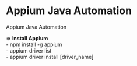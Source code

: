 # Appium Java Automation 
Appium Java Automation

**=> Install Appium**
<br> - npm install -g appium
<br> - appium driver list 
<br> - appium driver install [driver_name] 
